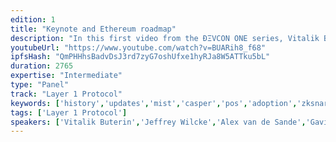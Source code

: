 ```yaml
---
edition: 1
title: "Keynote and Ethereum roadmap"
description: "In this first video from the ÐΞVCON ONE series, Vitalik Buterin, Jeffrey Wilcke, Alex van de Sande and Gavin Wood present the Ethereum roadmap."
youtubeUrl: "https://www.youtube.com/watch?v=BUARih8_f68"
ipfsHash: "QmPHHhsBadvDsJ3rd7zyG7oshUfxe1hyRJa8W5ATTku5bL"
duration: 2765
expertise: "Intermediate"
type: "Panel"
track: "Layer 1 Protocol"
keywords: ['history','updates','mist','casper','pos','adoption','zksnark','privacy','scalability','zkproofs','evm','geth','whisper','swarm','dapps','client','browser']
tags: ['Layer 1 Protocol']
speakers: ['Vitalik Buterin','Jeffrey Wilcke','Alex van de Sande','Gavin Wood']
---
```

